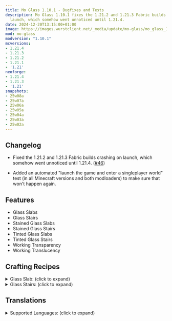 ```yaml
---
title: Mo Glass 1.10.1 - Bugfixes and Tests
description: Mo Glass 1.10.1 fixes the 1.21.2 and 1.21.3 Fabric builds crashing on
  launch, which somehow went unnoticed until 1.21.4.
date: 2024-12-20T13:15:00+01:00
image: https://images.wurstclient.net/_media/update/mo-glass/mo_glass_1.10.1_540p.webp
mod: mo-glass
modversion: "1.10.1"
mcversions:
- 1.21.4
- 1.21.3
- 1.21.2
- 1.21.1
- '1.21'
neoforge:
- 1.21.4
- 1.21.3
- '1.21'
snapshots:
- 25w08a
- 25w07a
- 25w06a
- 25w05a
- 25w04a
- 25w03a
- 25w02a
---
```

## Changelog

- Fixed the 1.21.2 and 1.21.3 Fabric builds crashing on launch, which somehow went unnoticed until 1.21.4. ([#46](https://github.com/Wurst-Imperium/Mo-Glass/issues/46))

- Added an automated "launch the game and enter a singleplayer world" test (in all Minecraft versions and both modloaders) to make sure that won't happen again.

## Features

- Glass Slabs
- Glass Stairs
- Stained Glass Slabs
- Stained Glass Stairs
- Tinted Glass Slabs
- Tinted Glass Stairs
- Working Transparency
- Working Translucency

## Crafting Recipes

<details>
  <summary>Glass Slab: (click to expand)</summary>
  
  ![glass slab crafting recipe](https://user-images.githubusercontent.com/10100202/69957444-5a2ddc80-150b-11ea-8c8c-e2afc5d72fb7.png)  
  ![glass slab stonecutter recipe](https://user-images.githubusercontent.com/10100202/70445670-2a974b00-1a9c-11ea-9a09-46c304cd167b.png)
</details>

<details>
  <summary>Glass Stairs: (click to expand)</summary>
  
  ![glass stairs crafting recipe](https://user-images.githubusercontent.com/10100202/69957446-5bf7a000-150b-11ea-8e61-d189de63333d.png)  
  ![glass stairs stonecutter recipe](https://user-images.githubusercontent.com/10100202/70445677-2c610e80-1a9c-11ea-8e1b-108863b47124.png)
</details>

## Translations

<details>
  <summary>Supported Languages: (click to expand)</summary>

  - Chinese (Simplified/Mainland)
  - Chinese (Traditional/Taiwan)
  - English (US)
  - French (France)
  - German (Germany)
  - Italian (Italy)
  - Japanese (Japan)
  - Oshiwambo (Oshindonga)
  - Oshiwambo (Oshikwanyama)
  - Portuguese (Brazil)
  - Russian (Russia)
  - Spanish (Argentina)
  - Spanish (Chile)
  - Spanish (Ecuador)
  - Spanish (Spain)
  - Spanish (Mexico)
  - Spanish (Uruguay)
  - Spanish (Venezuela)
</details>
